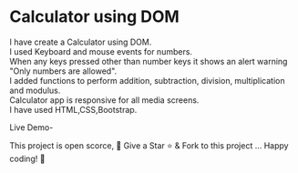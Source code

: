 # Calculator using DOM 

I have create a Calculator using DOM.\
I used Keyboard and mouse events for numbers. \
When any keys pressed other than number keys it shows an alert warning "Only numbers are allowed".\
I added functions to perform addition, subtraction, division, multiplication and modulus. \
Calculator app is responsive for all media screens.\
I have used HTML,CSS,Bootstrap.

Live Demo-

This project is open scorce, 🚀 Give a Star ⭐️ & Fork to this project ... Happy coding! 🤩

